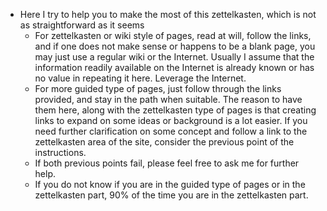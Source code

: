 - Here I try to help you to make the most of this zettelkasten, which is not as straightforward as it seems
	- For zettelkasten or wiki style of pages, read at will, follow the links, and if one does not make sense or happens to be a blank page, you may just use a regular wiki or the Internet. Usually I assume that the information readily available on the Internet is already known or has no value in repeating it here. Leverage the Internet.
	- For more guided type of pages, just follow through the links provided, and stay in the path when suitable. The reason to have them here, along with the zettelkasten type of pages is that creating links to expand on some ideas or background is a lot easier. If you need further clarification on some concept and follow a link to the zettelkasten area of the site, consider the previous point of the instructions.
	- If both previous points fail, please feel free to ask me for further help.
	- If you do not know if you are in the guided type of pages or in the zettelkasten part, 90% of the time you are in the zettelkasten part.